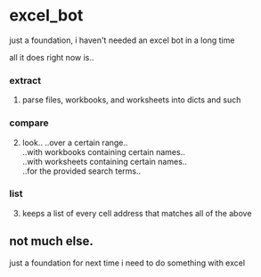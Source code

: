# excel_bot

just a foundation, i haven't needed an excel bot in a long time

all it does right now is..

### extract
1. parse files, workbooks, and worksheets into dicts and such

### compare
2. look.. 
      ..over a certain range..  
      ..with workbooks containing certain names..  
      ..with worksheets containing certain names..  
      ..for the provided search terms..  

### list
3. keeps a list of every cell address that matches all of the above

## not much else.
just a foundation for next time i need to do something with excel
